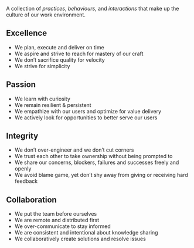 A collection of *practices*, *behaviours*, and *interactions* that make up the culture of our work environment.

## Excellence
- We plan, execute and deliver on time
- We aspire and strive to reach for mastery of our craft
- We don’t sacrifice quality for velocity
- We strive for simplicity

## Passion
- We learn with curiosity
- We remain resilient & persistent
- We empathize with our users and optimize for value delivery
- We actively look for opportunities to better serve our users

## Integrity
- We don’t over-engineer and we don’t cut corners
- We trust each other to take ownership without being prompted to
- We share our concerns, blockers, failures and successes freely and openly
- We avoid blame game, yet don’t shy away from giving or receiving hard feedback

## Collaboration
- We put the team before ourselves
- We are remote and distributed first
- We over-communicate to stay informed
- We are consistent and intentional about knowledge sharing
- We collaboratively create solutions and resolve issues
